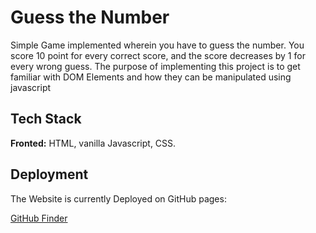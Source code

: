 
# Guess the Number 
Simple Game implemented wherein you have to guess the number. You score
10 point for every correct score, and the score decreases by 1 for every 
wrong guess. The purpose of implementing this project is to get familiar 
with DOM Elements and how they can be manipulated using javascript
## Tech Stack

**Fronted:** HTML, vanilla Javascript, CSS. 

## Deployment

The Website is currently Deployed on GitHub pages:

[GitHub Finder](https://rameshtavishwakarma.github.io/Guess-My-Number-/)


  
